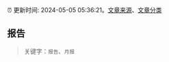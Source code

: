 :alarm_clock: 更新时间: 2024-05-05 05:36:21。[文章来源](/README.md)、[文章分类](/TAGS.md)

## 报告


> 关键字：`报告`、`月报`



